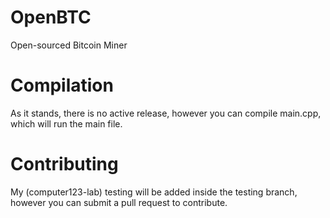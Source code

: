 # OpenBTC
Open-sourced Bitcoin Miner
# Compilation
As it stands, there is no active release, however you can compile main.cpp, which will run the main file.
# Contributing
My (computer123-lab) testing will be added inside the testing branch, however you can submit a pull request to contribute.
